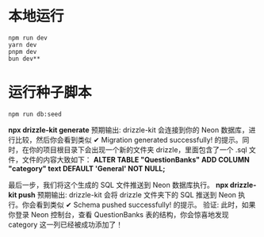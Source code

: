 # 本地运行
    npm run dev
    yarn dev
    pnpm dev
    bun dev**

# 运行种子脚本
    npm run db:seed

  **npx drizzle-kit generate**
预期输出: drizzle-kit 会连接到你的 Neon 数据库，进行比较，然后你会看到类似 ✔ Migration generated successfully! 的提示。同时，在你的项目根目录下会出现一个新的文件夹 drizzle，里面包含了一个 .sql 文件，文件的内容大致如下：
  **ALTER TABLE "QuestionBanks" ADD COLUMN "category" text DEFAULT 'General' NOT NULL;**

最后一步，我们将这个生成的 SQL 文件推送到 Neon 数据库执行。
  **npx drizzle-kit push**
预期输出: drizzle-kit 会将 drizzle 文件夹下的 SQL 推送到 Neon 执行。你会看到类似 ✔ Schema pushed successfully! 的提示。
验证: 此时，如果你登录 Neon 控制台，查看 QuestionBanks 表的结构，你会惊喜地发现 category 这一列已经被成功添加了！
    